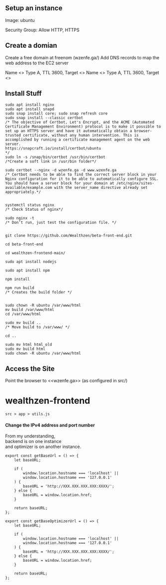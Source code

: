 ## Setup an instance

Image: ubuntu 

Security Group: Allow HTTP, HTTPS

## Create a domian 

Create a free domain at freenom (wzenfe.ga/)
Add DNS records to map the web address to the  EC2 server

Name <<blank>> Type A, TTL 3600, Target <<ec2 public ip>>
Name <<WWW>> Type A, TTL 3600, Target <<ec2 public ip>>


## Install Stuff

```
sudo apt install nginx
sudo apt install snapd
sudo snap install core; sudo snap refresh core
sudo snap install --classic certbot
/* The objective of Certbot, Let's Encrypt, and the ACME (Automated Certificate Management Environment) protocol is to make it possible to set up an HTTPS server and have it automatically obtain a browser-trusted certificate, without any human intervention. This is accomplished by running a certificate management agent on the web server.
https://snapcraft.io/install/certbot/ubuntu
*/ 
sudo ln -s /snap/bin/certbot /usr/bin/certbot
/*Create a soft link in /usr/bin folder*/

sudo certbot --nginx -d wzenfe.ga -d www.wzenfe.ga
/* Certbot needs to be able to find the correct server block in your Nginx configuration for it to be able to automatically configure SSL. You should have a server block for your domain at /etc/nginx/sites-available/example.com with the server_name directive already set appropriately.*/


systemctl status nginx
/* Check Status of nginx*/

sudo nginx -t
/* Don’t run, just test the configuration file. */


git clone https://github.com/Wealthzen/beta-front-end.git

cd beta-front-end

cd wealthzen-frontend-main/

sudo apt install nodejs

sudo apt install npm

npm install

npm run build
/* Creates the build folder */


sudo chown -R ubuntu /var/www/html
mv build /var/www/html
cd /var/www/html

sudo mv build ..
/* Move build to /var/www/ */

cd ..

sudo mv html html_old
sudo mv build html
sudo chown -R ubuntu /var/www/html
```

## Access the Site

Point the browser to <<wzenfe.ga>> (as configured in src/)

# wealthzen-frontend

`src > app > utils.js`

#### Change the IPv4 address and port number 
From my understanding, <br>
backend is on one instance <br>
and optimizer is on another instance.

```
export const getBaseUrl = () => {
    let baseURL;

    if (
        window.location.hostname === 'localhost' ||
        window.location.hostname === '127.0.0.1'
    ) {
        baseURL = 'http://XXX.XXX.XXX.XXX:XXXX/';
    } else {
        baseURL = window.location.href;
    }

    return baseURL;
};

export const getBaseOptimizerUrl = () => {
    let baseURL;

    if (
        window.location.hostname === 'localhost' ||
        window.location.hostname === '127.0.0.1'
    ) {
        baseURL = 'http://XXX.XXX.XXX.XXX:XXXX/';
    } else {
        baseURL = window.location.href;
    }

    return baseURL;
};
```
